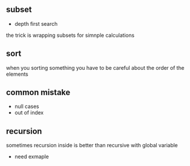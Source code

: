 ## subset

- depth first search

the trick is wrapping subsets for simnple calculations

## sort

when you sorting something you have to be careful about the order of the elements

## common mistake

- null cases
- out of index

## recursion
sometimes recursion inside is better than recursive with global variable

- need exmaple

